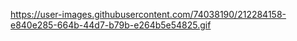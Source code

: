 https://user-images.githubusercontent.com/74038190/212284158-e840e285-664b-44d7-b79b-e264b5e54825.gif
